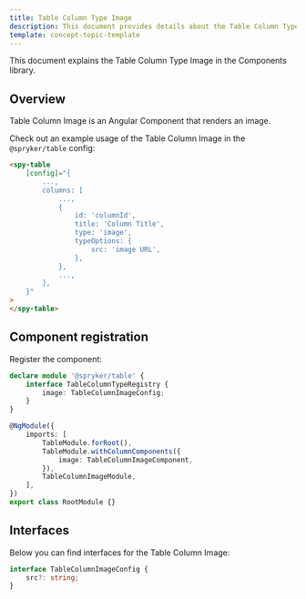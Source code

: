 ```yaml
---
title: Table Column Type Image
description: This document provides details about the Table Column Type Image in the Components Library.
template: concept-topic-template
---
```


This document explains the Table Column Type Image in the Components library.

## Overview

Table Column Image is an Angular Component that renders an image.

Check out an example usage of the Table Column Image in the `@spryker/table` config:

```html
<spy-table
    [config]="{
        ...,
        columns: [
            ...,
            {
                id: 'columnId',
                title: 'Column Title',
                type: 'image',
                typeOptions: {
                    src: 'image URL',
                },
            },
            ...,
        ],
    }"
>
</spy-table>
```

## Component registration

Register the component:

```ts
declare module '@spryker/table' {
    interface TableColumnTypeRegistry {
        image: TableColumnImageConfig;
    }
}

@NgModule({
    imports: [
        TableModule.forRoot(),
        TableModule.withColumnComponents({
            image: TableColumnImageComponent,
        }),
        TableColumnImageModule,
    ],
})
export class RootModule {}
```

## Interfaces

Below you can find interfaces for the Table Column Image:

```ts
interface TableColumnImageConfig {
    src?: string;
}
```
